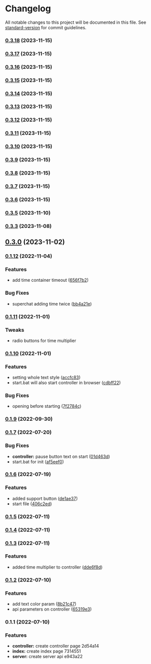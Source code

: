 # Changelog

All notable changes to this project will be documented in this file. See [standard-version](https://github.com/conventional-changelog/standard-version) for commit guidelines.

### [0.3.18](https://github.com/daZepelin/subaton-timer-bot/compare/v0.3.17...v0.3.18) (2023-11-15)

### [0.3.17](https://github.com/daZepelin/subaton-timer-bot/compare/v0.3.16...v0.3.17) (2023-11-15)

### [0.3.16](https://github.com/daZepelin/subaton-timer-bot/compare/v0.3.15...v0.3.16) (2023-11-15)

### [0.3.15](https://github.com/daZepelin/subaton-timer-bot/compare/v0.3.14...v0.3.15) (2023-11-15)

### [0.3.14](https://github.com/daZepelin/subaton-timer-bot/compare/v0.3.13...v0.3.14) (2023-11-15)

### [0.3.13](https://github.com/daZepelin/subaton-timer-bot/compare/v0.3.11...v0.3.13) (2023-11-15)

### [0.3.12](https://github.com/daZepelin/subaton-timer-bot/compare/v0.3.11...v0.3.12) (2023-11-15)

### [0.3.11](https://github.com/daZepelin/subaton-timer-bot/compare/v0.3.10...v0.3.11) (2023-11-15)

### [0.3.10](https://github.com/daZepelin/subaton-timer-bot/compare/v0.3.9...v0.3.10) (2023-11-15)

### [0.3.9](https://github.com/daZepelin/subaton-timer-bot/compare/v0.3.8...v0.3.9) (2023-11-15)

### [0.3.8](https://github.com/daZepelin/subaton-timer-bot/compare/v0.3.7...v0.3.8) (2023-11-15)

### [0.3.7](https://github.com/daZepelin/subaton-timer-bot/compare/v0.3.6...v0.3.7) (2023-11-15)

### [0.3.6](https://github.com/daZepelin/subaton-timer-bot/compare/v0.3.5...v0.3.6) (2023-11-15)

### [0.3.5](https://github.com/daZepelin/subaton-timer-bot/compare/v0.3.4...v0.3.5) (2023-11-10)

### [0.3.3](https://github.com/daZepelin/subaton-timer-bot/compare/v0.3.2...v0.3.3) (2023-11-08)

## [0.3.0](https://github.com/daZepelin/subaton-timer-bot/compare/v0.3.0-beta.2...v0.3.0) (2023-11-02)

### [0.1.12](https://github.com/daZepelin/subaton-timer-bot/compare/v0.1.11...v0.1.12) (2022-11-04)


### Features

* add time container timeout ([656f7b2](https://github.com/daZepelin/subaton-timer-bot/commit/656f7b2fd2af6f93c55a58a0377fba11e6281c28))


### Bug Fixes

* superchat adding time twice ([bb4a21e](https://github.com/daZepelin/subaton-timer-bot/commit/bb4a21e8aef0eaaef245f5f82e2df16e1915386b))

### [0.1.11](https://github.com/daZepelin/subaton-timer-bot/compare/v0.1.10...v0.1.11) (2022-11-01)


### Tweaks

* radio buttons for time multiplier 

### [0.1.10](https://github.com/daZepelin/subaton-timer-bot/compare/v0.1.9...v0.1.10) (2022-11-01)


### Features

* setting whole text style ([accfc83](https://github.com/daZepelin/subaton-timer-bot/commit/accfc83b08d87aaefcb8c5783f737d894d2edc7f))
* start.bat will also start controller in browser ([cdbff22](https://github.com/daZepelin/subaton-timer-bot/commit/cdbff22447b58a0cf0281678b0732e56185a1965))


### Bug Fixes

* opening before starting ([7f2784c](https://github.com/daZepelin/subaton-timer-bot/commit/7f2784c4da1cc718f5ec5843da013435f2409a7b))

### [0.1.9](https://github.com/daZepelin/subaton-timer-bot/compare/v0.1.8...v0.1.9) (2022-09-30)

### [0.1.7](https://github.com/daZepelin/subaton-timer-bot/compare/v0.1.6...v0.1.7) (2022-07-20)


### Bug Fixes

* **controller:** pause button text on start ([01d463d](https://github.com/daZepelin/subaton-timer-bot/commit/01d463d3d236ab8918247e636b33cbedcbc05360))
* start.bat for init ([af5eef0](https://github.com/daZepelin/subaton-timer-bot/commit/af5eef084e62b072417e3a85d5c407331fc067d0))

### [0.1.6](https://github.com/daZepelin/subaton-timer-bot/compare/v0.1.5...v0.1.6) (2022-07-19)


### Features

* added support button ([de1ae37](https://github.com/daZepelin/subaton-timer-bot/commit/de1ae372d7fecd3bc88418762f552de5ae7dee2e))
* start file ([406c2ed](https://github.com/daZepelin/subaton-timer-bot/commit/406c2ed5bb13e7224ea4a7ff79cb339808a705a6))

### [0.1.5](https://github.com/daZepelin/subaton-timer-bot/compare/v0.1.4...v0.1.5) (2022-07-11)

### [0.1.4](https://github.com/daZepelin/subaton-timer-bot/compare/v0.1.3...v0.1.4) (2022-07-11)

### [0.1.3](https://github.com/daZepelin/subaton-timer-bot/compare/v0.1.2...v0.1.3) (2022-07-11)


### Features

* added time multiplier to controller ([dde6f8d](https://github.com/daZepelin/subaton-timer-bot/commit/dde6f8dd230fdcd01a1b0c81120c2baa2478e6bb))

### [0.1.2](https://github.com/daZepelin/subaton-timer-bot/compare/v0.1.1...v0.1.2) (2022-07-10)


### Features

* add text color param ([8b21c47](https://github.com/daZepelin/subaton-timer-bot/commit/8b21c47106113db5eb4acd1eb195bc3fa975f4f2))
* api parameters on controller ([65319e3](https://github.com/daZepelin/subaton-timer-bot/commit/65319e3dac0745a709c0ae87a7635a2789443c46))

### 0.1.1 (2022-07-10)


### Features

* **controller:** create controller page 2d54a14
* **index:** create index page 7314551
* **server:** create server api e943a22
